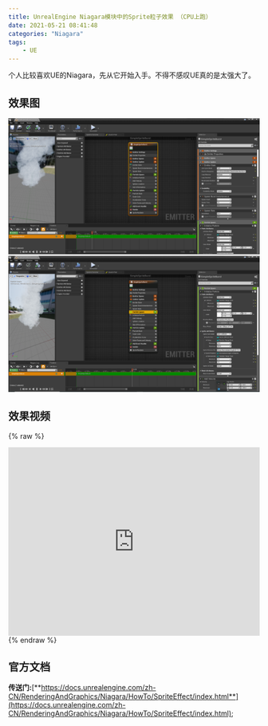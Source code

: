 ```yaml
---
title: UnrealEngine Niagara模块中的Sprite粒子效果 （CPU上跑）
date: 2021-05-21 08:41:48
categories: "Niagara"
tags:
	- UE
---
```

个人比较喜欢UE的Niagara，先从它开始入手。不得不感叹UE真的是太强大了。
<!-- more -->
## 效果图
<img src="../image/ue/niagara/spriteeffect/screen1.png">

<img src="../image/ue/niagara/spriteeffect/screen2.png">

## 效果视频
{% raw %}
<div style="position:relative; padding-bottom:75%; width:100%; height:0">
    <iframe src="https://www.bilibili.com/video/BV1h44y1r7nf?share_source=copy_web" scrolling="no" border="0" frameborder="no" framespacing="0" allowfullscreen="true" style="position:absolute; height: 100%; width: 100%;"></iframe>
</div>
{% endraw %}


## 官方文档
**传送门:**[**https://docs.unrealengine.com/zh-CN/RenderingAndGraphics/Niagara/HowTo/SpriteEffect/index.html**](https://docs.unrealengine.com/zh-CN/RenderingAndGraphics/Niagara/HowTo/SpriteEffect/index.html);